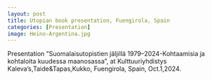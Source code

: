 ```yaml
---
layout: post
title: Utopian book presentation, Fuengirola, Spain 
categories: [Presentation]
image: Heino-Argentina.jpg
---
```

Presentation ”Suomalaisutopistien jäljillä 1979–2024-Kohtaamisia ja kohtaloita kuudessa maanosassa”, at Kulttuuriyhdistys Kaleva’s,Taide&Tapas,Kukko, Fuengirola, Spain, Oct.1,2024.
